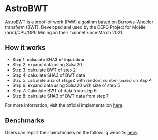 # AstroBWT

AstroBWT is a proof-of-work (PoW) algorithm based on Burrows-Wheeler transform (BWT).
Developed and used by the DERO Project for Mobile (arm)/CPU/GPU Mining on their mainnet since March 2021.

## How it works
- Step 1: calculate SHA3 of input data
- Step 2: expand data using Salsa20
- Step 3: calculate BWT of step 2
- Step 4: calculate SHA3 of BWT data
- Step 5: calculate size of stage2 with random number based on step 4
- Step 6: expand data using Salsa20 with size of step 5
- Step 7: Calculate BWT of data from step 6
- Step 8: calculate SHA3 of BWT data from step 7

For more information, visit the official implementation [here](https://github.com/deroproject/astrobwt).

## Benchmarks
 Users can report their benchmarks on the following website: [here](https://benchmark.dero.network/).